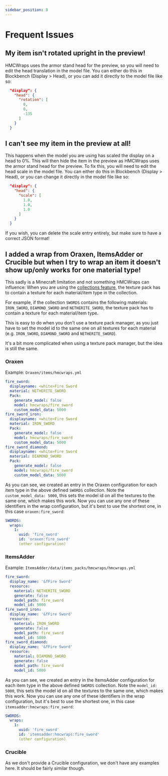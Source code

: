 ```yaml
---
sidebar_position: 8
---
```


# Frequent Issues

## My item isn't rotated upright in the preview!

HMCWraps uses the armor stand head for the preview, so you will need to edit the head translation in the model file. You can either do this in Blockbench (Display > Head), or you can add it directly to the model file like so:

```json
  "display": {
    "head": {
      "rotation": [
        0,
        0,
        -135
      ]
    }
  }
  ```

## I can't see my item in the preview at all!

This happens when the model you are using has scaled the display on a head to 0%. This will then hide the item in the preview as HMCWraps uses the armor stand head for the preview. To fix this, you will need to edit the head scale in the model file. You can either do this in Blockbench (Display > Head), or you can change it directly in the model file like so:

```json
  "display": {
    "head": {
      "scale": [
        1.0,
        1.0,
        1.0
      ]
    }
  }
  ```

If you wish, you can delete the scale entry entirely, but make sure to have a correct JSON format!

## I added a wrap from Oraxen, ItemsAdder or Crucible but when I try to wrap an item it doesn't show up/only works for one material type!

This sadly is a Minecraft limitation and not something HMCWraps can influence: When you are using the [collections feature](https://docs.hibiscusmc.com/hmcwraps/config/collections), the texture pack has to contain a texture for each material/item type in the collection.

For example, if the collection `SWORDS` contains the following materials: `IRON_SWORD`, `DIAMOND_SWORD` and `NETHERITE_SWORD`, the texture pack has to contain a texture for each material/item type.

This is easy to do when you don't use a texture pack manager, as you just have to set the model id to the same one on all textures for each material (e.g. `IRON_SWORD`, `DIAMOND_SWORD` and `NETHERITE_SWORD`).

It's a bit more complicated when using a texture pack manager, but the idea is still the same.

### Oraxen
Example: `Oraxen/items/hmcwraps.yml`

```yaml
fire_sword:
  displayname: <white>Fire Sword
  material: NETHERITE_SWORD 
  Pack:
    generate_model: false
    model: hmcwraps/fire_sword
    custom_model_data: 5000
fire_sword_iron:
  displayname: <white>Fire Sword
  material: IRON_SWORD 
  Pack:
    generate_model: false
    model: hmcwraps/fire_sword
    custom_model_data: 5000
fire_sword_diamond:
  displayname: <white>Fire Sword
  material: DIAMOND_SWORD 
  Pack:
    generate_model: false
    model: hmcwraps/fire_sword
    custom_model_data: 5000
```

As you can see, we created an entry in the Oraxen configuration for each item type in the above defined `SWORDS` collection. Note the `custom_model_data: 5000`, this sets the model id on all the textures to the same one, which makes this work. Now you can use any one of these identifiers in the wrap configuration, but it's best to use the shortest one, in this case `oraxen:fire_sword`:

```yaml
SWORDS:
  wraps:
    1:
      uuid: 'fire_sword'
      id: 'oraxen:fire_sword'
      (other configuration)
```

### ItemsAdder
Example: `ItemsAdder/data/items_packs/hmcwraps/hmcwraps.yml`

```yml
fire_sword:
  display_name: '&fFire Sword'
  resource:
    material: NETHERITE_SWORD
    generate: false
    model_path: fire_sword
    model_id: 5000
fire_sword_iron:
  display_name: '&fFire Sword'
  resource:
    material: IRON_SWORD
    generate: false
    model_path: fire_sword
    model_id: 5000
fire_sword_diamond:
  display_name: '&fFire Sword'
  resource:
    material: DIAMOND_SWORD
    generate: false
    model_path: fire_sword
    model_id: 5000
```

As you can see, we created an entry in the ItemsAdder configuration for each item type in the above defined `SWORDS` collection. Note the `model_id: 5000`, this sets the model id on all the textures to the same one, which makes this work. Now you can use any one of these identifiers in the wrap configuration, but it's best to use the shortest one, in this case `itemsadder:hmcwraps:fire_sword`:

```yaml
SWORDS:
  wraps:
    1:
      uuid: 'fire_sword'
      id: 'itemsadder:hmcwraps:fire_sword'
      (other configuration)
```

### Crucible

As we don't provide a Crucible configuration, we don't have any examples here. It should be fairly similar though.